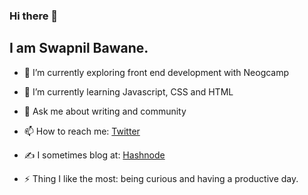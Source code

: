 ### Hi there 👋

## I am Swapnil Bawane.


- 🔭 I’m currently exploring front end development with Neogcamp 
- 🌱 I’m currently learning Javascript, CSS and HTML
- 💬 Ask me about writing and community
- 📫 How to reach me: [Twitter](https://twitter.com/swapnildecodes)
- ✍ I sometimes blog at: [Hashnode](https://swapnilbawane.hashnode.dev)

- ⚡ Thing I like the most: being curious and having a productive day. 

